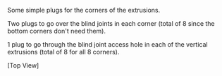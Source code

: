 Some simple plugs for the corners of the extrusions.

Two plugs to go over the blind joints in each corner (total of 8 since the bottom corners don't need them).

1 plug to go through the blind joint access hole in each of the vertical extrusions (total of 8 for all 8 corners).

[Top View]
